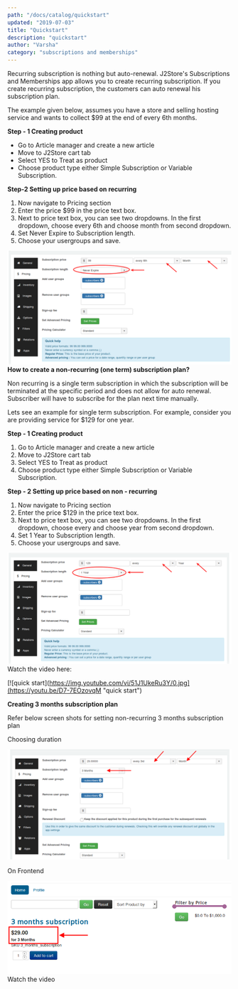 ```yaml
---
path: "/docs/catalog/quickstart"
updated: "2019-07-03"
title: "Quickstart"
description: "quickstart"
author: "Varsha"
category: "subscriptions and memberships"
---
```


Recurring subscription is nothing but auto-renewal. J2Store's Subscriptions and Memberships app allows you to create recurring subscription. If you create  recurring subscription, the customers can auto renewal his subscription plan.

The example given below, assumes you have a store and selling hosting service and wants to collect $99 at the end of every 6th months.

**Step - 1 Creating product**

* Go to Article manager and create a new article
* Move to J2Store cart tab
* Select YES to Treat as product
* Choose product type either Simple Subscription or Variable Subscription.

**Step-2 Setting up price based on recurring**

1. Now navigate to Pricing section
2. Enter the price $99 in the price text box.
3. Next to price text box, you can see two dropdowns. In the first dropdown, choose every 6th and choose month from second dropdown.
4. Set Never Expire to Subscription length.
5. Choose your usergroups and save.


![quick start](https://raw.githubusercontent.com/j2store/doc-images/master/subscriptions-and-memberships/quick-start/recurring.png)
**How to create a non-recurring (one term) subscription plan?**

Non recurring is a single term subscription in which the subscription will be terminated at the specific period and does not allow for auto renewal. Subscriber will have to subscribe for the plan next time manually.

Lets see an example for single term subscription. For example, consider you are providing service for $129 for one year.

**Step - 1 Creating product**

1. Go to Article manager and create a new article
2. Move to J2Store cart tab
3. Select YES to Treat as product
4. Choose product type either Simple Subscription or Variable Subscription.

**Step - 2 Setting up price based on non - recurring**

1. Now navigate to Pricing section
2. Enter the price $129 in the price text box.
3. Next to price text box, you can see two dropdowns. In the first dropdown, choose every and choose year from second dropdown.
4. Set 1 Year to Subscription length.
5. Choose your usergroups and save.


![non recurring](https://raw.githubusercontent.com/j2store/doc-images/master/subscriptions-and-memberships/quick-start/non-recurring.png)
Watch the video here:

[![quick start](https://img.youtube.com/vi/51J1UkeRu3Y/0.jpg](https://youtu.be/D7-7EOzovqM "quick start")

**Creating 3 months subscription plan**

Refer below screen shots for setting non-recurring 3 months subscription plan

Choosing duration

![3 months duration](https://raw.githubusercontent.com/j2store/doc-images/master/subscriptions-and-memberships/quick-start/3-months-subs-duration.png)


On Frontend

![subscription plan](https://raw.githubusercontent.com/j2store/doc-images/master/subscriptions-and-memberships/quick-start/3-months-subs-plan.png)
Watch the video


